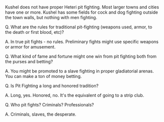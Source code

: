 
Kushel does not have proper
Heteri pit fighting. Most larger towns and cities have one or more.
Kushel has some fields for cock and dog fighting outside the town
walls, but nothing with men fighting.


Q. What are the rules for traditional pit-fighting (weapons used,
armor, to the death or first blood, etc)?

A.  In true pit fights - no rules. Preliminary fights might use
specific weapons or armor for amusement.

Q. What kind of fame and fortune might one win from pit fighting both
from the purses and betting?

A.  You might be promoted to a slave fighting in proper gladiatorial
arenas.  You can make a ton of money betting.

Q. Is Pit Fighting a long and honored tradition?

A.  Long, yes.  Honored, no.  It's the equivalent of going to a strip club.

Q. Who pit fights? Criminals? Professionals?

A. Criminals, slaves, the desperate.